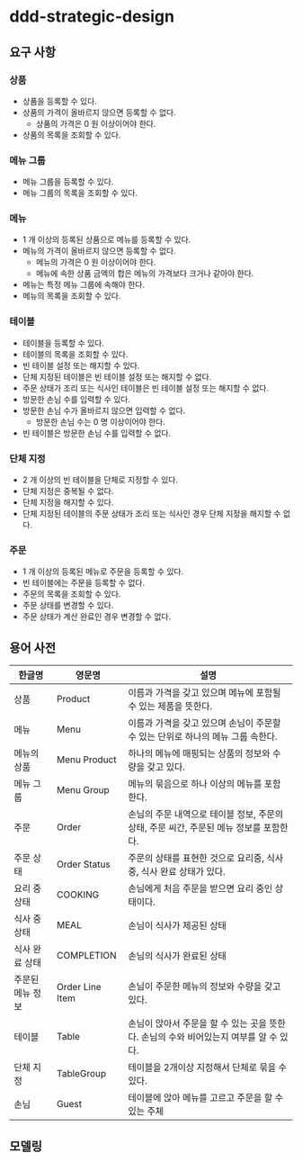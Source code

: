 # ddd-strategic-design

## 요구 사항

### 상품

* 상품을 등록할 수 있다.
* 상품의 가격이 올바르지 않으면 등록할 수 없다.
    * 상품의 가격은 0 원 이상이어야 한다.
* 상품의 목록을 조회할 수 있다.

### 메뉴 그룹

* 메뉴 그룹을 등록할 수 있다.
* 메뉴 그룹의 목록을 조회할 수 있다.

### 메뉴

* 1 개 이상의 등록된 상품으로 메뉴를 등록할 수 있다.
* 메뉴의 가격이 올바르지 않으면 등록할 수 없다.
    * 메뉴의 가격은 0 원 이상이어야 한다.
    * 메뉴에 속한 상품 금액의 합은 메뉴의 가격보다 크거나 같아야 한다.
* 메뉴는 특정 메뉴 그룹에 속해야 한다.
* 메뉴의 목록을 조회할 수 있다.

### 테이블

* 테이블을 등록할 수 있다.
* 테이블의 목록을 조회할 수 있다.
* 빈 테이블 설정 또는 해지할 수 있다.
* 단체 지정된 테이블은 빈 테이블 설정 또는 해지할 수 없다.
* 주문 상태가 조리 또는 식사인 테이블은 빈 테이블 설정 또는 해지할 수 없다.
* 방문한 손님 수를 입력할 수 있다.
* 방문한 손님 수가 올바르지 않으면 입력할 수 없다.
    * 방문한 손님 수는 0 명 이상이어야 한다.
* 빈 테이블은 방문한 손님 수를 입력할 수 없다.

### 단체 지정

* 2 개 이상의 빈 테이블을 단체로 지정할 수 있다.
* 단체 지정은 중복될 수 없다.
* 단체 지정을 해지할 수 있다.
* 단체 지정된 테이블의 주문 상태가 조리 또는 식사인 경우 단체 지정을 해지할 수 없다.

### 주문

* 1 개 이상의 등록된 메뉴로 주문을 등록할 수 있다.
* 빈 테이블에는 주문을 등록할 수 없다.
* 주문의 목록을 조회할 수 있다.
* 주문 상태를 변경할 수 있다.
* 주문 상태가 계산 완료인 경우 변경할 수 없다.

## 용어 사전

| 한글명 | 영문명 | 설명 |
| --- | --- | --- |
| 상품 | Product | 이름과 가격을 갖고 있으며 메뉴에 포함될 수 있는 제품을 뜻한다. |
| 메뉴 | Menu | 이름과 가격을 갖고 있으며 손님이 주문할 수 있는 단위로 하나의 메뉴 그룹 속한다. |
| 메뉴의 상품 | Menu Product | 하나의 메뉴에 매핑되는 상품의 정보와 수량을 갖고 있다. |
| 메뉴 그룹 | Menu Group | 메뉴의 묶음으로 하나 이상의 메뉴를 포함한다. |
| 주문 | Order | 손님의 주문 내역으로 테이블 정보, 주문의 상태, 주문 씨간, 주문된 메뉴 정보를 포함한다. |
| 주문 상태 | Order Status | 주문의 상태를 표현한 것으로 요리중, 식사중, 식사 완료 상태가 있다. |
| 요리 중 상태 | COOKING | 손님에게 처음 주문을 받으면 요리 중인 상태이다. |
| 식사 중 상태 | MEAL | 손님이 식사가 제공된 상태  |
| 식사 완료 상태 | COMPLETION | 손님의 식사가 완료된 상태 |
| 주문된 메뉴 정보 | Order Line Item | 손님이 주문한 메뉴의 정보와 수량을 갖고 있다. |
| 테이블 | Table | 손님이 앉아서 주문을 할 수 있는 곳을 뜻한다. 손님의 수와 비어있는지 여부를 알 수 있다. | 
| 단체 지정 | TableGroup | 테이블을 2개이상 지정해서 단체로 묶을 수 있다. | 
| 손님 | Guest | 테이블에 앉아 메뉴를 고르고 주문을 할 수 있는 주체 | 

## 모델링
